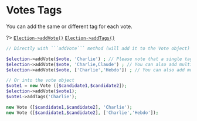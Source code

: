 # Votes Tags

You can add the same or different tag for each vote.

?> [`Election->addVote()`](/Docs/ApiReferences/Election%20Class/public%20Election--addVote) 
[`Election->addTags()`](/Docs/ApiReferences/Vote%20Class/public%20Vote--addTags)


```php
// Directly with ```addVote``` method (will add it to the Vote object)

$election->addVote($vote, 'Charlie') ; // Please note that a single tag is always created for each vote.
$election->addVote($vote, 'Charlie,Claude') ; // You can also add multiple tags, separated by commas.
$election->addVote($vote, ['Charlie','Hebdo']) ; // You can also add multiple tags, separated by commas.

// Or into the vote object
$vote1 = new Vote ([$candidate1,$candidate2]);
$election->addVote($vote1);
$vote1->addTags('Charlie');

new Vote ([$candidate1,$candidate2], 'Charlie');
new Vote ([$candidate1,$candidate2], ['Charlie','Hebdo']);
```